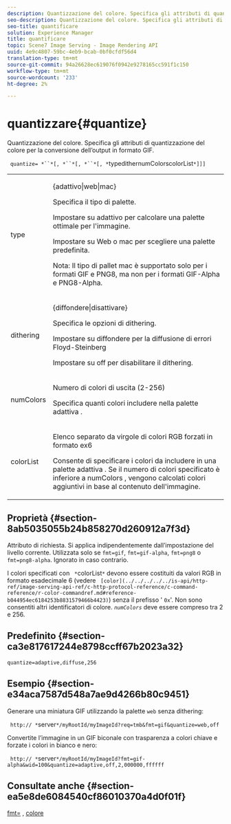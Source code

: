 ```yaml
---
description: Quantizzazione del colore. Specifica gli attributi di quantizzazione del colore per la conversione dell’output in formato GIF.
seo-description: Quantizzazione del colore. Specifica gli attributi di quantizzazione del colore per la conversione dell’output in formato GIF.
seo-title: quantificare
solution: Experience Manager
title: quantificare
topic: Scene7 Image Serving - Image Rendering API
uuid: 4e9c4807-59bc-4eb9-bcab-0bf0cfdf56d4
translation-type: tm+mt
source-git-commit: 94a26628ec619076f0942e9278165cc591f1c150
workflow-type: tm+mt
source-wordcount: '233'
ht-degree: 2%

---
```



# quantizzare{#quantize}

Quantizzazione del colore. Specifica gli attributi di quantizzazione del colore per la conversione dell’output in formato GIF.

` quantize= *``*[, *``*[, *``*[, *`typedithernumColorscolorList`*]]]`

<table id="table_A669A9058C8043A5BAE80B03A13B015B"> 
 <tbody> 
  <tr> 
   <td colname="col1"> <p> <span class="codeph"> <span class="varname"> type  </span> </span> </p> </td> 
   <td colname="col2"> <p> <span class="codeph"> {adattivo|web|mac}  </span> </p> <p>Specifica il tipo di palette. </p> <p>Impostare su <span class="codeph"> adattivo </span> per calcolare una palette ottimale per l'immagine. </p> <p>Impostare su <span class="codeph"> Web </span> o <span class="codeph"> mac </span> per scegliere una palette predefinita. </p> <p> <p>Nota:  Il tipo di pallet <span class="codeph"> mac </span> è supportato solo per i formati GIF e PNG8, ma non per i formati GIF-Alpha e PNG8-Alpha. </p> </p> </td> 
  </tr> 
  <tr> 
   <td colname="col1"> <p> <span class="codeph"> <span class="varname"> dithering  </span> </span> </p> </td> 
   <td colname="col2"> <p> <span class="codeph"> {diffondere|disattivare}  </span> </p> <p>Specifica le opzioni di dithering. </p> <p>Impostare su <span class="codeph"> diffondere </span> per la diffusione di errori Floyd-Steinberg </p> <p>Impostare su <span class="codeph"> off </span> per disabilitare il dithering. </p> </td> 
  </tr> 
  <tr> 
   <td colname="col1"> <p> <span class="codeph"> <span class="varname"> numColors  </span> </span> </p> </td> 
   <td colname="col2"> <p>Numero di colori di uscita (2-256) </p> <p>Specifica quanti colori includere nella palette <span class="codeph"> adattiva </span>. </p> </td> 
  </tr> 
  <tr> 
   <td colname="col1"> <p> <span class="codeph"> <span class="varname"> colorList  </span> </span> </p> </td> 
   <td colname="col2"> <p>Elenco separato da virgole di colori RGB forzati in formato ex6 </p> <p>Consente di specificare i colori da includere in una palette <span class="codeph"> adattiva </span>. Se il numero di colori specificato è inferiore a <span class="codeph"> <span class="varname"> numColors </span> </span>, vengono calcolati colori aggiuntivi in base al contenuto dell'immagine. </p> </td> 
  </tr> 
 </tbody> 
</table>

## Proprietà {#section-8ab5035055b24b858270d260912a7f3d}

Attributo di richiesta. Si applica indipendentemente dall’impostazione del livello corrente. Utilizzata solo se `fmt=gif`, `fmt=gif-alpha`, `fmt=png8` o `fmt=png8-alpha`. Ignorato in caso contrario.

I colori specificati con ` *`colorList`*` devono essere costituiti da valori RGB in formato esadecimale 6 (vedere ` [color](../../../../../is-api/http-ref/image-serving-api-ref/c-http-protocol-reference/c-command-reference/r-color-commandref.md#reference-b044954ec6184253b8831579466b4423)`) senza il prefisso &#39; `0x`&#39;. Non sono consentiti altri identificatori di colore. *`numColors`* deve essere compreso tra 2 e 256.

## Predefinito {#section-ca3e817617244e8798ccff67b2023a32}

`quantize=adaptive,diffuse,256`

## Esempio {#section-e34aca7587d548a7ae9d4266b80c9451}

Generare una miniatura GIF utilizzando la palette `web` senza dithering:

` http:// *`server`*/myRootId/myImageId?req=tmb&fmt=gif&quantize=web,off`

Convertite l’immagine in un GIF biconale con trasparenza a colori chiave e forzate i colori in bianco e nero:

` http:// *`server`*/myRootId/myImageId?fmt=gif-alpha&wid=100&quantize=adaptive,off,2,000000,ffffff`

## Consultate anche {#section-ea5e8de6084540cf86010370a4d0f01f}

[fmt=](../../../../../is-api/http-ref/image-serving-api-ref/c-http-protocol-reference/c-command-reference/r-is-http-fmt.md#reference-cdf10043423b45ba9fe15157fb3ae37a) ,  [colore](/help/aem-is-ir-api/is-api/http-ref/image-serving-api-ref/c-http-protocol-reference/c-data-types/r-is-http-color.md)
